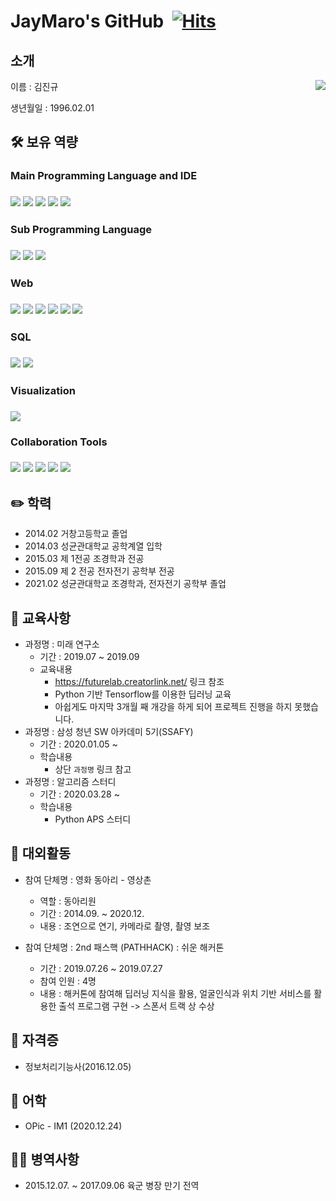 # JayMaro's GitHub&nbsp; [![Hits](https://hits.seeyoufarm.com/api/count/incr/badge.svg?url=https%3A%2F%2Fgithub.com%2FJayMaro&count_bg=%2379C83D&title_bg=%23555555&icon=&icon_color=%23E7E7E7&title=hits&edge_flat=false)](https://hits.seeyoufarm.com)



## 소개
<img align='right' src="http://mazassumnida.wtf/api/v2/generate_badge?boj=maro0201">
이름 : 김진규

생년월일 : 1996.02.01

## :hammer_and_wrench: 보유 역량

### Main Programming Language and IDE

### <img src="https://img.shields.io/badge/Python-3766AB?style=flat-square&logo=Python&logoColor=white"/> <img src="https://img.shields.io/badge/Visual Studio Code-007ACC?style=flat-square&logo=Visual-Studio-Code&logoColor=white"/> <img src="https://img.shields.io/badge/PyCharm-000000?style=flat-square&logo=PyCharm&logoColor=white"/> <img src="https://img.shields.io/badge/Jupyter Notebook-F37626?style=flat-square&logo=Jupyter&logoColor=white"/> <img src="https://img.shields.io/badge/Google Colab-F9AB00?style=flat-square&logo=Google-Colab&logoColor=white"/>    

### Sub Programming Language

### <img src="https://img.shields.io/badge/C-A8B9CC?style=flat-square&logo=C&logoColor=white"/> <img src="https://img.shields.io/badge/C++ & Csharp-00599C?style=flat-square&logo=C#&logoColor=white"/> <img src="https://img.shields.io/badge/Java-007396?style=flat-square&logo=JAVA#&logoColor=white"/>

### Web 

### <img src="https://img.shields.io/badge/HTML5-E34F26?style=flat-square&logo=HTML5&logoColor=white"/> <img src="https://img.shields.io/badge/CSS3-1572B6?style=flat-square&logo=CSS3&logoColor=white"/> <img src="https://img.shields.io/badge/JavaScript-F7DF1E?style=flat-square&logo=JavaScript&logoColor=white"/> <img src="https://img.shields.io/badge/Bootstrap-7952B3?style=flat-square&logo=Bootstrap&logoColor=white"/> <img src="https://img.shields.io/badge/Django-092E20?style=flat-square&logo=Django&logoColor=white"/> <img src="https://img.shields.io/badge/Vue.js-4FC08D?style=flat-square&logo=Vue.js&logoColor=white"/>  

### SQL  

### <img src="https://img.shields.io/badge/SQLite-003B57?style=flat-square&logo=SQLite&logoColor=white"/> <img src="https://img.shields.io/badge/MySQL-4479A1?style=flat-square&logo=MySQL&logoColor=white"/>

### Visualization   

### <img src="https://img.shields.io/badge/Qgis-589632?style=flat-square&logo=Qgis&logoColor=white"/> 

### Collaboration Tools  

### <img src="https://img.shields.io/badge/Git-F05032?style=flat-square&logo=Git&logoColor=white"/> <img src="https://img.shields.io/badge/GitLab-FCA121?style=flat-square&logo=GitLab&logoColor=white"/> <img src="https://img.shields.io/badge/GitHub-181717?style=flat-square&logo=GitHub&logoColor=white"/> <img src="https://img.shields.io/badge/Notion-000000?style=flat-square&logo=Notion&logoColor=white"/> <img src="https://img.shields.io/badge/Mattermost-0072C6?style=flat-square&logo=Mattermost&logoColor=white"/>



## :pencil2: 학력

- 2014.02 거창고등학교 졸업
- 2014.03 성균관대학교 공학계열 입학
- 2015.03 제 1전공 조경학과 전공
- 2015.09 제 2 전공 전자전기 공학부 전공
- 2021.02 성균관대학교 조경학과, 전자전기 공학부 졸업



## :book: 교육사항

- 과정명 : 미래 연구소
  - 기간 : 2019.07 ~ 2019.09
  - 교육내용
    - https://futurelab.creatorlink.net/ 링크 참조
    - Python 기반 Tensorflow를 이용한 딥러닝 교육
    - 아쉽게도 마지막 3개월 째 개강을 하게 되어 프로젝트 진행을 하지 못했습니다.
- 과정명 : 삼성 청년 SW 아카데미 5기(SSAFY)
  - 기간 : 2020.01.05 ~
  - 학습내용
    - 상단 `과정명` 링크 참고
- 과정명 : 알고리즘 스터디
  - 기간 : 2020.03.28 ~
  - 학습내용
    - Python APS 스터디



## :runner: 대외활동

- 참여 단체명 : 영화 동아리 - 영상촌

  - 역할 : 동아리원
  - 기간 : 2014.09. ~ 2020.12.
  - 내용 : 조연으로 연기, 카메라로 촬영, 촬영 보조

  

- 참여 단체명 : 2nd 패스핵 (PATHHACK) : 쉬운 해커톤

  - 기간 : 2019.07.26 ~ 2019.07.27
  - 참여 인원 : 4명
  - 내용 : 해커톤에 참여해 딥러닝 지식을 활용, 얼굴인식과 위치 기반 서비스를 활용한 출석 프로그램 구현 -> 스폰서 트랙 상 수상



## :page_facing_up: 자격증

- 정보처리기능사(2016.12.05)



## :orange_book: 어학

- OPic - IM1 (2020.12.24)



## 💂‍♂️ 병역사항

- 2015.12.07. ~ 2017.09.06 육군 병장 만기 전역
